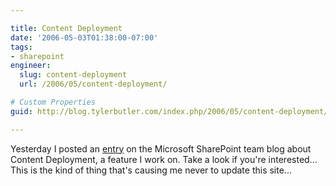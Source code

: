 ```yaml
---

title: Content Deployment
date: '2006-05-03T01:38:00-07:00'
tags:
- sharepoint
engineer:
  slug: content-deployment
  url: /2006/05/content-deployment/

# Custom Properties
guid: http://blog.tylerbutler.com/index.php/2006/05/content-deployment/

---
```


Yesterday I posted an [entry](http://blogs.msdn.com/sharepoint/archive/2006/05/02/588140.aspx)
on the Microsoft SharePoint team blog about Content Deployment, a feature I work on. Take a look if you're interested... This is the kind of thing that's causing me never to update this site...
